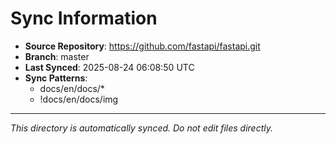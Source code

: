 # Sync Information

- **Source Repository**: https://github.com/fastapi/fastapi.git
- **Branch**: master
- **Last Synced**: 2025-08-24 06:08:50 UTC
- **Sync Patterns**:
  - docs/en/docs/*
  - !docs/en/docs/img

---
*This directory is automatically synced. Do not edit files directly.*
